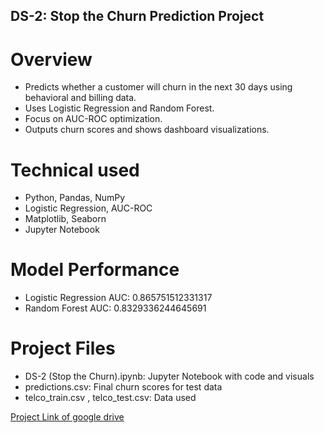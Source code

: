## DS-2: Stop the Churn Prediction Project

# Overview
* Predicts whether a customer will churn in the next 30 days using behavioral and billing data.
* Uses Logistic Regression and Random Forest.
* Focus on AUC-ROC optimization.
* Outputs churn scores and shows dashboard visualizations.

# Technical used
* Python, Pandas, NumPy
* Logistic Regression, AUC-ROC
* Matplotlib, Seaborn
* Jupyter Notebook

# Model Performance
* Logistic Regression AUC: 0.865751512331317
* Random Forest AUC: 0.8329336244645691

# Project Files
* DS-2 (Stop the Churn).ipynb: Jupyter Notebook with code and visuals
* predictions.csv: Final churn scores for test data
* telco_train.csv , telco_test.csv: Data used

[Project Link of google drive](https://drive.google.com/drive/folders/1KLmIDNLnMlJdwysBVGXxydzmXZfkYp9j?usp=drive_link)


